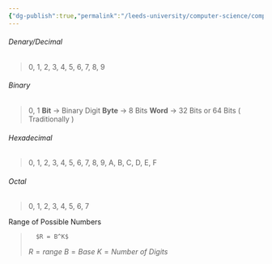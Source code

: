 ```yaml
---
{"dg-publish":true,"permalink":"/leeds-university/computer-science/compulsory-modules/computer-architecture/section-3-number-systems/"}
---
```


###### Denary/Decimal
> 0, 1, 2, 3, 4, 5, 6, 7, 8, 9
###### Binary
> 0, 1
> **Bit** $\rightarrow$ Binary Digit
> **Byte** $\rightarrow$ 8 Bits
> **Word** $\rightarrow$ 32 Bits or 64 Bits ( Traditionally )
###### Hexadecimal
> 0, 1, 2, 3, 4, 5, 6, 7, 8, 9, A, B, C, D, E, F
###### Octal
> 0, 1, 2, 3, 4, 5, 6, 7

Range of Possible Numbers
>		$R = B^K$ 
>$R = range$
>$B = Base$
>$K = Number\ of\ Digits$
